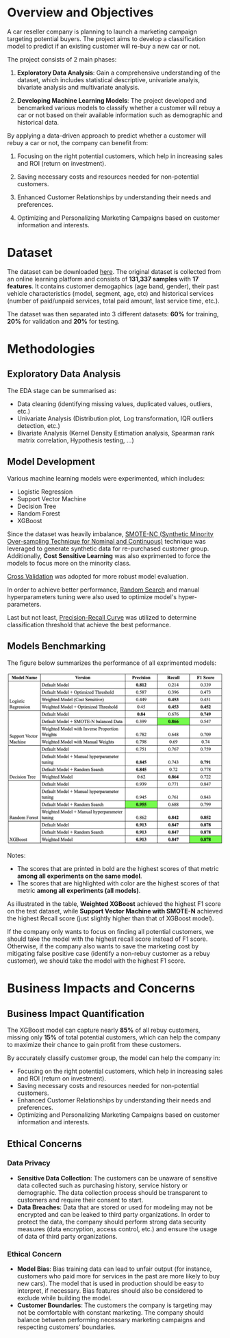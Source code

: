 # Overview and Objectives
A car reseller company is planning to launch a marketing campaign targeting potential buyers. The project aims to develop a classification model to predict if an existing customer will re-buy a new car or not.

The project consists of 2 main phases:

1. **Exploratory Data Analysis**: Gain a comprehensive understanding of the dataset, which includes statistical descriptive, univariate analyis, bivariate analysis and multivariate analysis.

2. **Developing Machine Learning Models**: The project developed and bencmarked various models to classify whether a customer will rebuy a car or not based on their available information such as demographic and historical data.

By applying a data-driven approach to predict whether a customer will rebuy a car or not, the company can benefit from:

1. Focusing on the right potential customers, which help in increasing sales and ROI (return on investment).

2. Saving necessary costs and resources needed for non-potential customers.

3. Enhanced Customer Relationships by understanding their needs and preferences.

4. Optimizing and Personalizing Marketing Campaigns based on customer information and interests.

# Dataset
The dataset can be downloaded [here](https://drive.google.com/file/d/1QuqWk6xA8e-3yunBasnp6QtJLRrvFtiz/view?usp=sharing). The original dataset is collected from an online learning platform and consists of **131,337 samples** with **17 features**. It contains customer demogaphics (age band, gender), their past vehicle characteristics (model, segment, age, etc) and historical services (number of paid/unpaid services, total paid amount, last service time, etc.).

The dataset was then separated into 3 different datasets: **60%** for training, **20%** for validation and **20%** for testing.


# Methodologies
## Exploratory Data Analysis
The EDA stage can be summarised as:
- Data cleaning (identifying missing values, duplicated values, outliers, etc.)
- Univariate Analysis (Distribution plot, Log transformation, IQR outliers detection, etc.)
- Bivariate Analysis (Kernel Density Estimation analysis, Spearman rank matrix correlation, Hypothesis testing, ...)

## Model Development
Various machine learning models were experimented, which includes:
- Logistic Regression
- Support Vector Machine
- Decision Tree
- Random Forest
- XGBoost

Since the dataset was heavily imbalance, [SMOTE-NC (Synthetic Minority Over-sampling Technique for Nominal and Continuous)](https://imbalanced-learn.org/stable/references/generated/imblearn.over_sampling.SMOTENC.html) technique was leveraged to generate synthetic data for re-purchased customer group. Additionally, **Cost Sensitive Learning** was also exprimented to force the models to focus more on the minority class.

[Cross Validation](https://scikit-learn.org/stable/modules/generated/sklearn.model_selection.cross_validate.html) was adopted for more robust model evaluation.

In order to achieve better performance, [Random Search](https://en.wikipedia.org/wiki/Random_search#:~:text=Random%20search%20(RS)%20is%20a,%2C%20or%20black%2Dbox%20methods.) and manual hyperparameters tuning were also used to optimize model's hyper-parameters. 

Last but not least, [Precision-Recall Curve](https://scikit-learn.org/stable/modules/generated/sklearn.metrics.precision_recall_curve.html) was utilized to determine classification threshold that achieve the best peformance.

## Models Benchmarking
The figure below summarizes the performance of all exprimented models:
<p align='center'>
<img src="figures/model_comparison.png" width="700">
</p>
Notes:

- The scores that are printed in bold are the highest scores of that metric **among all experiments on the same model**.
- The scores that are highlighted with color are the highest scores of that metric **among all experiments (all models)**.


As illustrated in the table, **Weighted XGBoost** achieved the highest F1 score on the test dataset, while **Support Vector Machine with SMOTE-N** achieved the highest Recall score (just slightly higher than that of XGBoost model).

If the company only wants to focus on finding all potential customers, we should take the model with the highest recall score instead of F1 score. Otherwise, if the company also wants to save the marketing cost by mitigating false positive case (identify a non-rebuy customer as a rebuy customer), we should take the model with the highest F1 score.

# Business Impacts and Concerns
## Business Impact Quantification
The XGBoost model can capture nearly **85%** of all rebuy customers, missing only **15%** of total potential customers, which can help the company to maximize their chance to gain profit from these customers.

By accurately classify customer group, the model can help the company in:
- Focusing on the right potential customers, which help in increasing sales and ROI (return on investment).
- Saving necessary costs and resources needed for non-potential customers.
- Enhanced Customer Relationships by understanding their needs and preferences.
- Optimizing and Personalizing Marketing Campaigns based on customer information and interests.

## Ethical Concerns
### Data Privacy
- **Sensitive Data Collection**: The customers can be unaware of sensitive data collected such as purchasing history, service history or demographic. The data collection process should be transparent to customers and require their consent to start.
- **Data Breaches**: Data that are stored or used for modeling may not be encrypted and can be leaked to third party organizations. In order to protect the data, the company should perform strong data security measures (data encryption, access control, etc.) and ensure the usage of data of third party organizations.

### Ethical Concern
- **Model Bias**: Bias training data can lead to unfair output (for instance, customers who paid more for services in the past are more likely to buy new cars). The model that is used in production should be easy to interpret, if necessary. Bias features should also be considered to exclude while building the model.
- **Customer Boundaries**: The customers the company is targeting may not be comfortable with constant marketing. The company should balance between performing necessary marketing campaigns and respecting customers’ boundaries.


